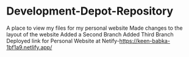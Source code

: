 # Development-Depot-Repository
A place to view my files for my personal website
Made changes to the layout of the website
Added a Second Branch
Added Third Branch
Deployed link for Personal Website at Netify-https://keen-babka-1bf1a9.netlify.app/
